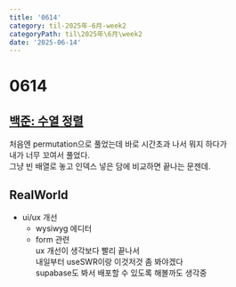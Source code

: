 ```yaml
---
title: '0614'
category: til-2025年-6月-week2
categoryPath: til\2025年\6月\week2
date: '2025-06-14'
---
```

# 0614

## [백준: 수열 정렬](https://www.acmicpc.net/problem/1015)  
처음엔 permutation으로 풀었는데 바로 시간초과 나서 뭐지 하다가  
내가 너무 꼬여서 풀었다.  
그냥 빈 배열로 놓고 인덱스 넣은 담에 비교하면 끝나는 문젠데.

## RealWorld  
- ui/ux 개선  
	- wysiwyg 에디터  
	- form 관련  
ux 개선이 생각보다 빨리 끝나서  
내일부터 useSWR이랑 이것저것 좀 봐야겠다  
supabase도 봐서 배포할 수 있도록 해볼까도 생각중
